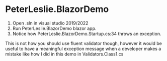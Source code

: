 # PeterLeslie.BlazorDemo

1. Open .sln in visual studio 2019/2022
2. Run PeterLeslie.BlazorDemo blazor app.
3. Notice how PeterLeslie.BlazorDemo.Startup.cs:34 throws an exception.

This is not how you should use fluent validator though, however it would be useful to have a meaningful exception message when a developer makes a mistake like how I did in this demo in Validators.Class1.cs